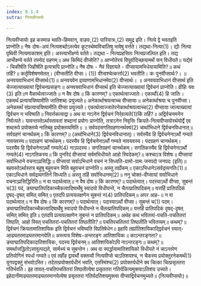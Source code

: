 ```yaml
---
index: 8.1.4
sutra: नित्यवीप्सयोः

---
```

 नित्यवीप्सयोः इह कस्मान्न भवति-हिमवान्, वाडवः,(2) पारियात्रः,(2) समुद्र इति। नित्ये द्वे भवतइति प्राप्नोति॥ नैषः दोषः-अयं नित्यशब्दोऽस्त्येव कूटस्थेष्वविचालिषु भावेषु वर्त्तते। तद्यथा-नित्या(1)। द्यौः नित्या पृथिवी नित्यमाकाशम् इति। अस्त्याभीक्ष्ण्ये वर्तते। तद्यथा - नित्यप्रहसितः नित्यप्रजल्पित इति। तद्य आभीक्ष्ण्ये वर्तते तस्येदं ग्रहणम्॥ अथ किमिदं वीप्सेति?॥ आप्नोतेरयं विपूर्वादिच्छायामर्थे सन् विधीयते॥ यद्येवं - चिकीर्षति जिहीर्षति इत्यत्रापि प्राप्नोति॥ नैष दोषः - नैवं विज्ञायते - वीप्सायामभिधेयायामिति?॥ कथं तर्हि?॥ कर्तृविशेषणमेतत्। (वीप्सतीति वीप्सः। (1)) वीप्सश्चेत्कर्त्ता(2) भवतीति। कः पुनर्वीप्सार्थः?। ॥ अनवयवाभिधानं वीप्सार्थः(1)॥ अनवयवेन द्रव्याणामभिधानमेव(2) वीप्सार्थः। ॥ अनवयवाभिधानं वीप्सार्थ इति चेज्जात्याख्यायां द्विर्वचनप्रसङ्गः॥ अनवयवाभिधानं वीप्सार्थ इति चेज्जात्याख्यायां द्विर्वचनं प्राप्नोति। व्रीहिः यवः (3) इति॥न वैकार्थत्वाज्जातेः॥ न वैष दोषः॥ किं कारणम्?॥ एकार्थत्वाज्जातेः। एकार्थो(4) हि जातिः। एकमर्थं प्रत्याययिष्यामीति जातिशब्दः प्रयुज्यते॥ अनेकार्थाश्रयत्वाच्च वीप्सायाः॥ अनेकार्थाश्रया च पुनर्वीप्सा। अनेकमर्थं संप्रत्याययिष्यामीति वीप्सा प्रयुज्यते। एकार्थत्वाज्जातेरनेकार्थाश्रयत्वाच्च(2) वीप्साया जात्याख्यायां द्विर्वचन न भविष्यति॥ निवर्त्तकत्वाद्वा॥ अथ वा नाऽनेन द्विर्वचनं निर्र्वत्यते(1)किं तर्हि?॥ अद्विर्वचनमनेन निर्वत्यते। यावन्तस्तेऽर्थास्तावतां शब्दानां प्रयोगः प्राप्नोति, तत्राऽनेन निवृत्तिः क्रियते-नित्यवीप्सयोरर्थयोर्द्वे एव शब्दरूपे प्रयोक्तव्ये नातिबहु प्रयोक्तव्यमिति॥ ॥ सर्वपदसगतिग्रहणानर्थक्यं(2) चार्थाभिधाने द्विर्वचनविधानात्॥ सर्वग्रहणं चानर्थकम्॥ किं कारणम्?॥ (अर्थाभिधाने(3) द्विर्वचनविधानात्)। सर्वस्यैव हि द्विर्वचनेनाऽर्थो गम्यते नावयवस्य॥ पदग्रहणं चानर्थकम्। पदस्यैव हि द्विर्वचनेनाऽर्थो गम्यते नावयवस्य। पदग्रहणं चानर्थकम्। पदस्यैव हि द्विर्वचनेनाऽर्थो गम्यते(4) नाऽपदस्य। सगतिग्रहणं चानर्थकम्। सगतिकस्यैव हि द्विर्वचनेनाऽर्थो गम्यते(4) नाऽगतिकस्य॥ किं पुनरिदं वीप्सायां सर्वमभिधीयते आहो स्विदेकम्?॥ कश्चाऽत्र विशेषः॥ वीप्सायां सर्वाभिधाने वचनाऽप्रसिद्धिः॥ वीप्सायां सर्वाऽभिधाने वचनं न सिध्यति-ग्रामो-ग्रामः जनपदो जनपदः (इति)॥ बहवस्तेऽर्थास्तत्र बहुषु बहुवचन मिति बहुवचनं प्राप्नोति॥ अस्तु तर्ह्येकम्॥ एकाऽभिधानेऽसर्वद्रव्यगतिः(1)॥ एकाऽभिधाने सर्वद्रव्यगतिर्न सिध्यति॥ अस्तु तर्हि सर्वाभिधानम्(2)॥ ननु चोक्तं-वीप्सायां सर्वाभिधाने वचनाऽप्रसिद्धिरिति॥ न वा पदार्थत्वात्॥ न वैष दोषः॥ किं कारणम्?॥ पदार्थत्वात्। पदस्याऽर्थो वीप्सा, सुबन्तं च(3) पदं, ङ्याप्प्रातिपदिकाच्चैकत्वादिष्वर्थेषु स्वादयो विधीयन्ते, न चैतत्प्रातिपदिकम्॥ यत्तर्हि प्रातिपदिकं दृषद्-दृषत् समित् समित्॥ एतदपि प्रत्ययलक्षणेन सुबन्तं न(4) प्रातिपदिकम्॥ अपर आह-॥ न वा पदार्थत्वात्॥ न वैष दोषः॥ किं कारणम्?॥ पदार्थत्वात्। पदास्याऽर्थो वीप्सा। सुबन्तं च(1) पदम्। ङ्याप्प्रातिपदिकाच्चैकत्वादिष्वर्थेषु स्वादयो विधीयन्ते न चैतत्प्रातिपदिकम्॥ यत्तर्हि प्रातिपदिकं दृषद्-दृषत् समित् समित् इति॥ एतदपि प्रत्ययलक्षणेन सुबन्तं न प्रातिपदिकम्॥ अथेह कथं भवितव्यं-पचति-पचतितरां तिष्ठति, आहो स्वित् पचतितरां-पचतितरां तिष्ठतीति?॥ पचतिपचतितरां तिष्ठतीति भवितव्यम्॥ कथम्?॥ द्विर्वचनं क्रियतामातिशायिक इति द्विर्वचनं भविष्यति विप्रतिषेधेन॥ इहापि तर्ह्यातिशायिकादि्द्वर्वचनं स्यात्-आढ्यतरमाढ्यतरमानयेति॥ अस्त्यत्र विशेषः-अन्तरङ्ग आतिशायिकः॥ काऽन्तरङ्गता?॥ ङ्याप्प्रातिपदिकादातिशायिकः, पदस्य द्विर्वचनम्॥ आतिशायिकोऽपि नाऽन्तरङ्गः॥ कथम्?॥ समर्थात्तद्धितोऽसावुत्पद्यते, सार्मथ्यं च सुबन्तेन। अथ वा स्पर्द्धायामातिशायिको विधीयते नं चाऽन्तरेण प्रतियोगिनं स्पर्धा गम्यते॥ एवं तर्हीह द्वावर्थौ वक्तव्यौ नित्यवीप्से चाऽतिशयश्च, न चैकस्य प्रयोक्तुरनेकमर्थं(1) युगपद्वक्तुं संभवोऽस्ति। तदेतत्प्रयोक्तर्यधीनं भवति, एतस्मिंश्च(2) प्रयोक्तर्यधीने क्व चित्का चित्प्रसृततरा गतिर्भवति। इह तावत्-पचतिपचतितरां तिष्ठतीत्येषा प्रसृततरा गतिर्यन्नित्यमुक्त्वाऽतिशय उच्यते। इहेदानीमाढ्यतरमाढ्यतरमानयेत्येषा प्रसृततरा गतिर्यदतिशयमुक्त्वा वीप्साद्विर्वचनमुच्यते॥ (नित्यवीप्सयोः)॥ 